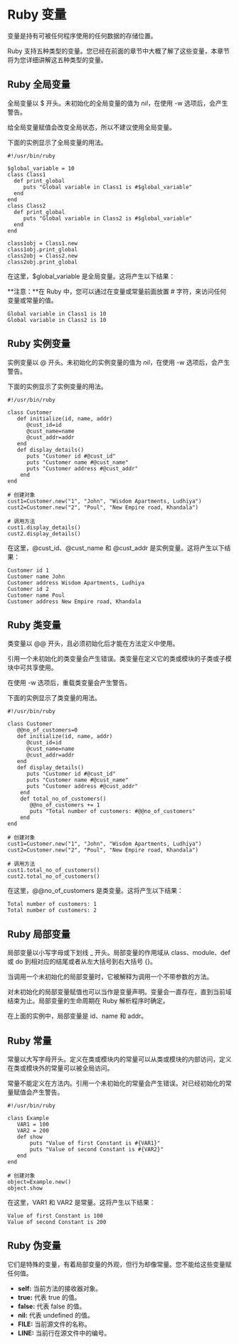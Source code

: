 # Ruby 变量


变量是持有可被任何程序使用的任何数据的存储位置。

Ruby 支持五种类型的变量。您已经在前面的章节中大概了解了这些变量，本章节将为您详细讲解这五种类型的变量。


## Ruby 全局变量

全局变量以 $ 开头。未初始化的全局变量的值为 _nil_，在使用 -w 选项后，会产生警告。

给全局变量赋值会改变全局状态，所以不建议使用全局变量。

下面的实例显示了全局变量的用法。

```
#!/usr/bin/ruby

$global_variable = 10
class Class1
  def print_global
     puts "Global variable in Class1 is #$global_variable"
  end
end
class Class2
  def print_global
     puts "Global variable in Class2 is #$global_variable"
  end
end

class1obj = Class1.new
class1obj.print_global
class2obj = Class2.new
class2obj.print_global
```

在这里，$global_variable 是全局变量。这将产生以下结果：

**注意：**在 Ruby 中，您可以通过在变量或常量前面放置 # 字符，来访问任何变量或常量的值。

```
Global variable in Class1 is 10
Global variable in Class2 is 10
```

## Ruby 实例变量

实例变量以 @ 开头。未初始化的实例变量的值为 _nil_，在使用 -w 选项后，会产生警告。

下面的实例显示了实例变量的用法。

```
#!/usr/bin/ruby

class Customer
   def initialize(id, name, addr)
      @cust_id=id
      @cust_name=name
      @cust_addr=addr
   end
   def display_details()
      puts "Customer id #@cust_id"
      puts "Customer name #@cust_name"
      puts "Customer address #@cust_addr"
    end
end

# 创建对象
cust1=Customer.new("1", "John", "Wisdom Apartments, Ludhiya")
cust2=Customer.new("2", "Poul", "New Empire road, Khandala")

# 调用方法
cust1.display_details()
cust2.display_details()
```

在这里，@cust_id、@cust_name 和 @cust_addr 是实例变量。这将产生以下结果：

```
Customer id 1
Customer name John
Customer address Wisdom Apartments, Ludhiya
Customer id 2
Customer name Poul
Customer address New Empire road, Khandala
```

## Ruby 类变量

类变量以 @@ 开头，且必须初始化后才能在方法定义中使用。

引用一个未初始化的类变量会产生错误。类变量在定义它的类或模块的子类或子模块中可共享使用。

在使用 -w 选项后，重载类变量会产生警告。

下面的实例显示了类变量的用法。

```
#!/usr/bin/ruby

class Customer
   @@no_of_customers=0
   def initialize(id, name, addr)
      @cust_id=id
      @cust_name=name
      @cust_addr=addr
   end
   def display_details()
      puts "Customer id #@cust_id"
      puts "Customer name #@cust_name"
      puts "Customer address #@cust_addr"
    end
    def total_no_of_customers()
       @@no_of_customers += 1
       puts "Total number of customers: #@@no_of_customers"
    end
end

# 创建对象
cust1=Customer.new("1", "John", "Wisdom Apartments, Ludhiya")
cust2=Customer.new("2", "Poul", "New Empire road, Khandala")

# 调用方法
cust1.total_no_of_customers()
cust2.total_no_of_customers()
```

在这里，@@no_of_customers 是类变量。这将产生以下结果：

```
Total number of customers: 1
Total number of customers: 2
```

## Ruby 局部变量

局部变量以小写字母或下划线 _ 开头。局部变量的作用域从 class、module、def 或 do 到相对应的结尾或者从左大括号到右大括号 {}。

当调用一个未初始化的局部变量时，它被解释为调用一个不带参数的方法。

对未初始化的局部变量赋值也可以当作是变量声明。变量会一直存在，直到当前域结束为止。局部变量的生命周期在 Ruby 解析程序时确定。

在上面的实例中，局部变量是 id、name 和 addr。

## Ruby 常量

常量以大写字母开头。定义在类或模块内的常量可以从类或模块的内部访问，定义在类或模块外的常量可以被全局访问。

常量不能定义在方法内。引用一个未初始化的常量会产生错误。对已经初始化的常量赋值会产生警告。

```
#!/usr/bin/ruby

class Example
   VAR1 = 100
   VAR2 = 200
   def show
       puts "Value of first Constant is #{VAR1}"
       puts "Value of second Constant is #{VAR2}"
   end
end

# 创建对象
object=Example.new()
object.show
```

在这里，VAR1 和 VAR2 是常量。这将产生以下结果：

```
Value of first Constant is 100
Value of second Constant is 200
```

## Ruby 伪变量

它们是特殊的变量，有着局部变量的外观，但行为却像常量。您不能给这些变量赋任何值。

*   **self:** 当前方法的接收器对象。
*   **true:** 代表 true 的值。
*   **false:** 代表 false 的值。
*   **nil:** 代表 undefined 的值。
*   **__FILE__:** 当前源文件的名称。
*   **__LINE__:** 当前行在源文件中的编号。